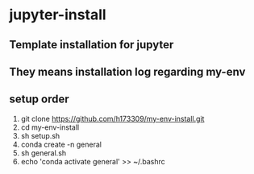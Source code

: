# jupyter-install

## Template installation for jupyter
## They means installation log regarding my-env

## setup order

1. git clone https://github.com/h173309/my-env-install.git
1. cd my-env-install
1. sh setup.sh
1. conda create -n general
1. sh general.sh
1. echo 'conda activate general' >> ~/.bashrc
